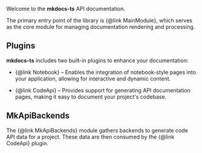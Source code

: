 Welcome to the **mkdocs-ts** API documentation.

The primary entry point of the library is {@link MainModule}, which serves as the core module for managing
documentation rendering and processing.

## **Plugins**

**mkdocs-ts** includes two built-in plugins to enhance your documentation:

- {@link Notebook} – Enables the integration of notebook-style pages into your application, allowing for interactive
  and dynamic content.

- {@link CodeApi} – Provides support for generating API documentation pages, making it easy to document
  your project's codebase.

## **MkApiBackends**

The  {@link MkApiBackends} module gathers backends to generate code API data for a project.
These data are then consumed by the {@link CodeApi} plugin.
